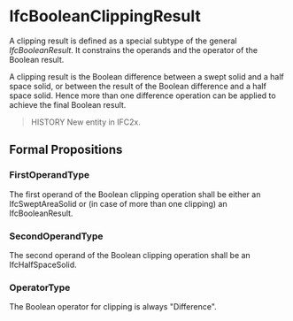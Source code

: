 # IfcBooleanClippingResult

A clipping result is defined as a special subtype of the general _IfcBooleanResult_. It constrains the operands and the operator of the Boolean result.
<!-- end of short definition -->

A clipping result is the Boolean difference between a swept solid and a half space solid, or between the result of the Boolean difference and a half space solid. Hence more than one difference operation can be applied to achieve the final Boolean result.

> HISTORY New entity in IFC2x.

## Formal Propositions

### FirstOperandType
The first operand of the Boolean clipping operation shall be either an IfcSweptAreaSolid or (in case of more than one clipping) an IfcBooleanResult.

### SecondOperandType
The second operand of the Boolean clipping operation shall be an IfcHalfSpaceSolid.

### OperatorType
The Boolean operator for clipping is always "Difference".
